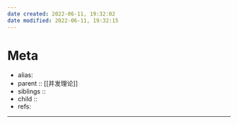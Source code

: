```yaml
---
date created: 2022-06-11, 19:32:02
date modified: 2022-06-11, 19:32:15
---
```


# Meta

- alias:
- parent :: [[并发理论]]
- siblings ::
- child ::
- refs:
---

